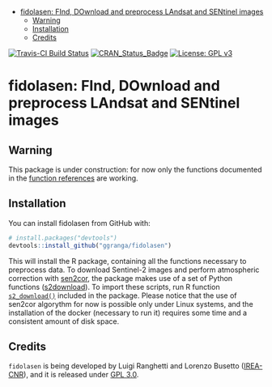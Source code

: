 
-   [fidolasen: FInd, DOwnload and preprocess LAndsat and SENtinel images](#fidolasen-find-download-and-preprocess-landsat-and-sentinel-images)
    -   [Warning](#warning)
    -   [Installation](#installation)
    -   [Credits](#credits)

<!-- README.md is generated from README.Rmd. Please edit that file -->
[![Travis-CI Build Status](https://travis-ci.org/ggranga/fidolasen.svg?branch=master)](https://travis-ci.org/ggranga/fidolasen) [![CRAN\_Status\_Badge](http://www.r-pkg.org/badges/version/fidolasen)](https://cran.r-project.org/package=fidolasen) [![License: GPL v3](https://img.shields.io/badge/License-GPL%20v3-blue.svg)](http://www.gnu.org/licenses/gpl-3.0)

fidolasen: FInd, DOwnload and preprocess LAndsat and SENtinel images
====================================================================

Warning
-------

This package is under construction: for now only the functions documented in the [function references](https://ggranga.github.io/fidolasen/reference/index.html) are working.

Installation
------------

You can install fidolasen from GitHub with:

``` r
# install.packages("devtools")
devtools::install_github("ggranga/fidolasen")
```

This will install the R package, containing all the functions necessary to preprocess data. To download Sentinel-2 images and perform atmospheric correction with [sen2cor](http://step.esa.int/main/third-party-plugins-2/sen2cor), the package makes use of a set of Python functions ([s2download](https://github.com/ggranga/s2download)). To import these scripts, run R function [`s2_download()`](https://ggranga.github.io/fidolasen/reference/install_s2download.html) included in the package. Please notice that the use of sen2cor algorythm for now is possible only under Linux systems, and the installation of the docker (necessary to run it) requires some time and a consistent amount of disk space.

Credits
-------

`fidolasen` is being developed by Luigi Ranghetti and Lorenzo Busetto ([IREA-CNR](http://www.irea.cnr.it)), and it is released under [GPL 3.0](https://www.gnu.org/licenses/gpl.html).
